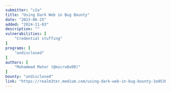 ```yaml
---
submitter: "c2a"
title: "Using Dark Web in Bug Bounty"
date: "2023-06-25"
added: "2024-11-03"
description: ""
vulnerabilities: [
    "Credential stuffing"
]
programs: [
    "undisclosed"
]
authors: [
    "Muhammad Mater (@micro0x00)"
]
bounty: "undisclosed"
link: "https://realm3ter.medium.com/using-dark-web-in-bug-bounty-3a9530fd454c"
---
```




